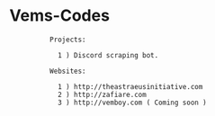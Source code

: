# Vems-Codes

              Projects:
              
                1 ) Discord scraping bot.
              
              Websites:
              
                1 ) http://theastraeusinitiative.com
                2 ) http://zafiare.com
                3 ) http://vemboy.com ( Coming soon )
